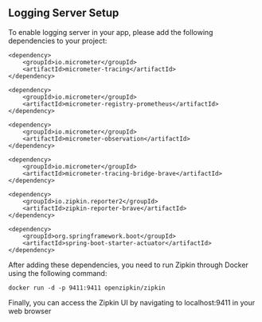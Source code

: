 ## Logging Server Setup

To enable logging server in your app, please add the following dependencies to your project:

```
<dependency>
    <groupId>io.micrometer</groupId>
    <artifactId>micrometer-tracing</artifactId>
</dependency>

<dependency>
    <groupId>io.micrometer</groupId>
    <artifactId>micrometer-registry-prometheus</artifactId>
</dependency>

<dependency>
    <groupId>io.micrometer</groupId>
    <artifactId>micrometer-observation</artifactId>
</dependency>

<dependency>
    <groupId>io.micrometer</groupId>
    <artifactId>micrometer-tracing-bridge-brave</artifactId>
</dependency>

<dependency>
    <groupId>io.zipkin.reporter2</groupId>
    <artifactId>zipkin-reporter-brave</artifactId>
</dependency>

<dependency>
    <groupId>org.springframework.boot</groupId>
    <artifactId>spring-boot-starter-actuator</artifactId>
</dependency>
```

After adding these dependencies, you need to run Zipkin through Docker using the following command:
```
docker run -d -p 9411:9411 openzipkin/zipkin
```
Finally, you can access the Zipkin UI by navigating to localhost:9411 in your web browser
